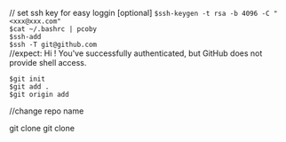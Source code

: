 // set ssh key for easy loggin [optional]
`$ssh-keygen -t rsa -b 4096 -C "<xxx@xxx.com"` <br>
`$cat ~/.bashrc | pcoby` <br>
`$ssh-add` <br>
`$ssh -T git@github.com` <br> //expect: Hi <username>! You've successfully authenticated, but GitHub does not provide shell access.





`$git init` <br>
`$git add . `<br>
`$git origin add `<br>






//change repo name

git clone 
git clone <url>
